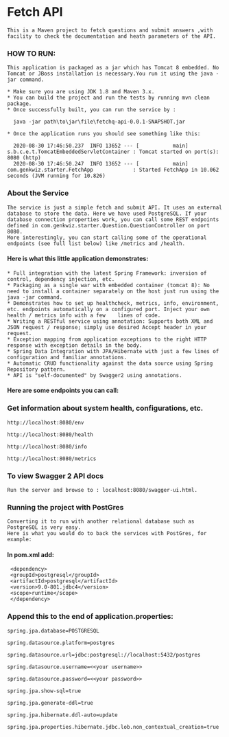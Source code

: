 # Fetch API
    This is a Maven project to fetch questions and submit answers ,with facility to check the documentation and heath parameters of the API.


### HOW TO RUN:

    This application is packaged as a jar which has Tomcat 8 embedded. No Tomcat or JBoss installation is necessary.You run it using the java -jar command.

    * Make sure you are using JDK 1.8 and Maven 3.x.
    * You can build the project and run the tests by running mvn clean package.
    * Once successfully built, you can run the service by :

      java -jar path\to\jar\file\fetchq-api-0.0.1-SNAPSHOT.jar
 
    * Once the application runs you should see something like this:

      2020-08-30 17:46:50.237  INFO 13652 --- [           main] s.b.c.e.t.TomcatEmbeddedServletContainer : Tomcat started on port(s): 8080 (http)
      2020-08-30 17:46:50.247  INFO 13652 --- [           main] com.genkwiz.starter.FetchApp             : Started FetchApp in 10.062 seconds (JVM running for 10.826)
 
### About the Service

    The service is just a simple fetch and submit API. It uses an external database to store the data. Here we have used PostgreSQL. If your database connection properties work, you can call some REST endpoints defined in com.genkwiz.starter.Question.QuestionController on port 8080. 
    More interestingly, you can start calling some of the operational endpoints (see full list below) like /metrics and /health.

#### Here is what this little application demonstrates:

    * Full integration with the latest Spring Framework: inversion of control, dependency injection, etc.
    * Packaging as a single war with embedded container (tomcat 8): No need to install a container separately on the host just run using the java -jar command.
    * Demonstrates how to set up healthcheck, metrics, info, environment, etc. endpoints automatically on a configured port. Inject your own health / metrics info with a few    lines of code.
    * Writing a RESTful service using annotation: Supports both XML and JSON request / response; simply use desired Accept header in your request.
    * Exception mapping from application exceptions to the right HTTP response with exception details in the body.
    * Spring Data Integration with JPA/Hibernate with just a few lines of configuration and familiar annotations.
    * Automatic CRUD functionality against the data source using Spring Repository pattern.
    * API is "self-documented" by Swagger2 using annotations.

#### Here are some endpoints you can call:

### Get information about system health, configurations, etc.

    http://localhost:8080/env

    http://localhost:8080/health

    http://localhost:8080/info

    http://localhost:8080/metrics
 
### To view Swagger 2 API docs

    Run the server and browse to : localhost:8080/swagger-ui.html.
   
   
### Running the project with PostGres

    Converting it to run with another relational database such as PostgreSQL is very easy.
    Here is what you would do to back the services with PostGres, for example:

#### In pom.xml add:

     <dependency>
     <groupId>postgresql</groupId>
     <artifactId>postgresql</artifactId>
     <version>9.0-801.jdbc4</version>
     <scope>runtime</scope>
     </dependency>
 
 
### Append this to the end of application.properties:
 
    spring.jpa.database=POSTGRESQL

    spring.datasource.platform=postgres

    spring.datasource.url=jdbc:postgresql://localhost:5432/postgres

    spring.datasource.username=<<your username>>

    spring.datasource.password=<<your password>>

    spring.jpa.show-sql=true

    spring.jpa.generate-ddl=true

    spring.jpa.hibernate.ddl-auto=update

    spring.jpa.properties.hibernate.jdbc.lob.non_contextual_creation=true
